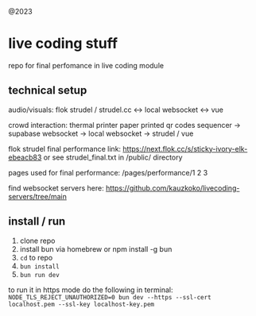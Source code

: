 @2023

# live coding stuff

repo for final perfomance in live coding module

## technical setup

audio/visuals: flok strudel / strudel.cc <-> local websocket <-> vue

crowd interaction: thermal printer paper printed qr codes sequencer -> supabase websocket -> local websocket -> strudel / vue

flok strudel final performance link: https://next.flok.cc/s/sticky-ivory-elk-ebeacb83 or see strudel_final.txt in /public/ directory

pages used for final performance: /pages/performance/1 2 3

find websocket servers here: https://github.com/kauzkoko/livecoding-servers/tree/main

## install / run

1. clone repo
2. install bun via homebrew or npm install -g bun
3. `cd` to repo
4. `bun install`
5. `bun run dev`

to run it in https mode do the following in terminal:
`NODE_TLS_REJECT_UNAUTHORIZED=0 bun dev --https --ssl-cert localhost.pem --ssl-key localhost-key.pem`
